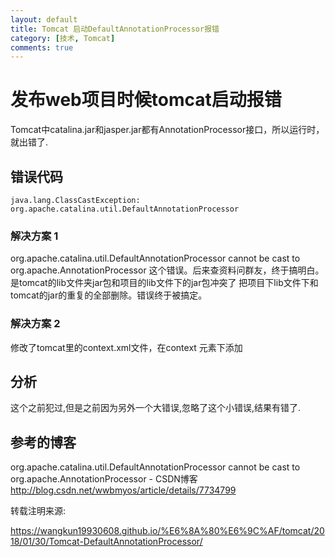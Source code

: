 ```yaml
---
layout: default
title: Tomcat 启动DefaultAnnotationProcessor报错
category: [技术, Tomcat]
comments: true
---
```


#  发布web项目时候tomcat启动报错
Tomcat中catalina.jar和jasper.jar都有AnnotationProcessor接口，所以运行时，就出错了.



## 错误代码
``` 
java.lang.ClassCastException: org.apache.catalina.util.DefaultAnnotationProcessor
``` 

###  解决方案 1
  org.apache.catalina.util.DefaultAnnotationProcessor cannot be cast to org.apache.AnnotationProcessor
这个错误。后来查资料问群友，终于搞明白。是tomcat的lib文件夹jar包和项目的lib文件下的jar包冲突了
把项目下lib文件下和tomcat的jar的重复的全部删除。错误终于被搞定。

###  解决方案 2
修改了tomcat里的context.xml文件，在context 元素下添加  

<Loader delegate="true" />  

##  分析
这个之前犯过,但是之前因为另外一个大错误,忽略了这个小错误,结果有错了.
  

## 参考的博客
org.apache.catalina.util.DefaultAnnotationProcessor cannot be cast to org.apache.AnnotationProcessor - CSDN博客
<http://blog.csdn.net/wwbmyos/article/details/7734799>

转载注明来源:

https://wangkun19930608.github.io/%E6%8A%80%E6%9C%AF/tomcat/2018/01/30/Tomcat-DefaultAnnotationProcessor/


